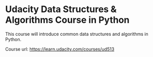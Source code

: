 # Udacity Data Structures & Algorithms Course in Python
This course will introduce common data structures and algorithms in Python. 

Course url: https://learn.udacity.com/courses/ud513
